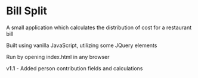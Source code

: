# Bill Split

A small application which calculates the distribution of cost for a restaurant bill

Built using vanilla JavaScript, utilizing some JQuery elements

Run by opening index.html in any browser

v**1.1** - Added person contribution fields and calculations 